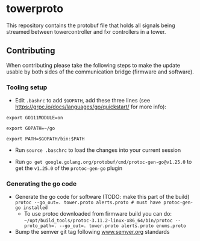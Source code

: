 # towerproto

This repository contains the protobuf file that holds all signals being streamed
between towercontroller and fxr controllers in a tower.

## Contributing

When contributing please take the following steps to make the update usable by both sides of the communication bridge
(firmware and software).

### Tooling setup

- Edit `.bashrc` to add `$GOPATH`, add these three lines (see https://grpc.io/docs/languages/go/quickstart/ for more info):

`export GO111MODULE=on`

`export GOPATH=~/go`

`export PATH=$GOPATH/bin:$PATH`

- Run `source .baschrc` to load the changes into your current session

- Run `go get google.golang.org/protobuf/cmd/protoc-gen-go@v1.25.0` to get the `v1.25.0` of the `protoc-gen-go` plugin


### Generating the go code

- Generate the go code for software (TODO: make this part of the build)
  `protoc --go_out=. tower.proto alerts.proto # must have protoc-gen-go installed`
  -  To use protoc downloaded from firmware build you can do: `~/opt/build_tools/protoc-3.11.2-linux-x86_64/bin/protoc --proto_path=. --go_out=. tower.proto alerts.proto enums.proto`
- Bump the semver git tag following www.semver.org standards
